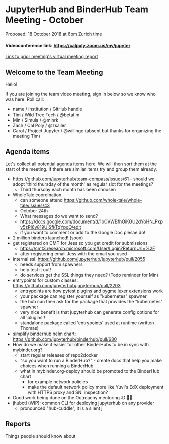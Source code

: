 # JupyterHub and BinderHub Team Meeting - October

Proposed: 18 October 2018 at 6pm Zurich time

#### Videoconference link: https://calpoly.zoom.us/my/jupyter
[Link to prior meeting's virtual meeting report](https://hackmd.io/5b2v59OATb-ADY2bo2YTPA)

## Welcome to the Team Meeting

Hello!

If you are joining the team video meeting, sign in below so we know who was here. Roll call:

* name / institution / GitHub handle
* Tim / Wild Tree Tech / @betatim
* Min / Simula / @minrk
* Zach / Cal Poly / @zsailer
* Carol / Project Jupyter / @willingc (absent but thanks for organizing the meeting Tim)


## Agenda items

Let's collect all potential agenda items here. We will then sort them at the start of the meeting. If there are similar items try and group them already.

* https://github.com/jupyterhub/team-compass/issues/61 - should we adopt 'third thursday of the month' as regular slot for the meetings?
    * Third thursday each month has been choosen
* WholeTale coordination
    * can someone attend https://github.com/whole-tale/whole-tale/issues/43
    * October 24th
    * What messages do we want to send?
    * https://docs.google.com/document/d/1bOVWBfhOiKGU2dYoHN_Pkpv5zPI6y819UISfkTqYpoQ/edit
    * if you want to comment or add to the Google Doc plesae do!
* 2 million binders launched! (soon)
* get registered on CMT for Jess so you get credit for submissions
    * https://cmt3.research.microsoft.com/User/Login?ReturnUrl=%2F
    * after registering email Jess with the email you used
* internal ssl: https://github.com/jupyterhub/jupyterhub/pull/2055
    * needs support from spawners
    * help test it out!
    * do services get the SSL things they need? (Todo reminder for Min)
* entrypoints for custom classes: https://github.com/jupyterhub/jupyterhub/pull/2203
    * entrypoints are how pytest plugins and pygme lexer extensions work
    * your package can register yourself as "kubernetes" spawner
    * the hub can then ask for the package that provides the "kubernetes" spawner
    * very nice benefit is that jupyterhub can generate config options for all 'plugins'!
    * standalone package called 'entrypoints' used at runtime (written Thomas)
* simplify binderhub helm chart:  https://github.com/jupyterhub/binderhub/pull/680
* How do we make it easier for other BinderHubs to be in sync with mybinder.org?
    * start regular releases of repo2docker
    * "so you want to run a BinderHub?" - create docs that help you make choices when running a BinderHub
    * what in mybinder.org-deploy should be promoted to the BinderHub chart
        * for example network policies
        * make the default network policy more like Yuvi's EdX deployment with HTTPS proxy and SNI inspection?
* Good work being done on the Outreachy mentoring :D 🎉🎉
* jhubctl (WIP): common CLI for deploying jupyterhub on any provider
    * pronounced "hub-cuddle", it is a silent j



## Reports

Things people should know about